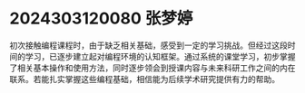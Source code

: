 # 2024303120080 张梦婷
初次接触编程课程时，由于缺乏相关基础，感受到一定的学习挑战。但经过这段时间的学习，已逐步建立起对编程环境的认知框架。通过系统的课堂学习，初步掌握了相关基本操作和使用方法，同时逐步领会到授课内容与未来科研工作之间的内在联系。若能扎实掌握这些编程基础，相信能为后续学术研究提供有力的帮助。
